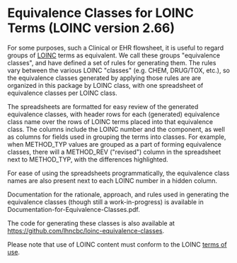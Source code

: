 # Equivalence Classes for LOINC Terms (LOINC version 2.66)

For some purposes, such a Clinical or EHR flowsheet, it is useful to regard
groups of [LOINC](https://loinc.org/) terms as equivalent.  We call these groups
"equivalence classes", and have defined a set of rules for generating them.  The
rules vary between the various LOINC "classes" (e.g. CHEM, DRUG/TOX, etc.), so
the equivalence classes generated by applying those rules are are organized in
this package by LOINC class, with one spreadsheet of equivalence classes per
LOINC class.

The spreadsheets are formatted for easy review of the generated equivalence
classes, with header rows for each (generated) equivalence class name over the
rows of LOINC terms placed into that equivalence class.  The columns include the
LOINC number and the component, as well as columns for fields used in grouping
the terms into classes.  For example, when METHOD_TYP values are grouped as a
part of forming equivalence classes, there will a METHOD_REV ("revised") column
in the spreadsheet next to METHOD_TYP, with the differences highlighted.

For ease of using the spreadsheets programmatically, the equivalence class
names are also present next to each LOINC number in a hidden column.

Documentation for the rationale, approach, and rules used in generating the
equivalence classes (though still a work-in-progress) is available in
Documentation-for-Equivalence-Classes.pdf.

The code for generating these classes is also available at
https://github.com/lhncbc/loinc-equivalence-classes.

Please note that use of LOINC content must conform to the LOINC [terms of
use](https://loinc.org/terms-of-use).
